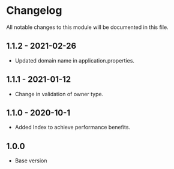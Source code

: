 # Changelog

All notable changes to this module will be documented in this file.

## 1.1.2 - 2021-02-26

- Updated domain name in application.properties.

## 1.1.1 - 2021-01-12

- Change in validation of owner type.

## 1.1.0 - 2020-10-1

- Added Index to achieve performance benefits.

## 1.0.0

- Base version
